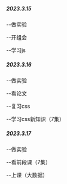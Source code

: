 ##### 2023.3.15

--做实验

--开组会

--学习js

##### 2023.3.16

--做实验

--看论文

--复习css

--学习css新知识（7集）

##### 2023.3.17

--做实验

--看前段课（7集）

--上课（大数据）